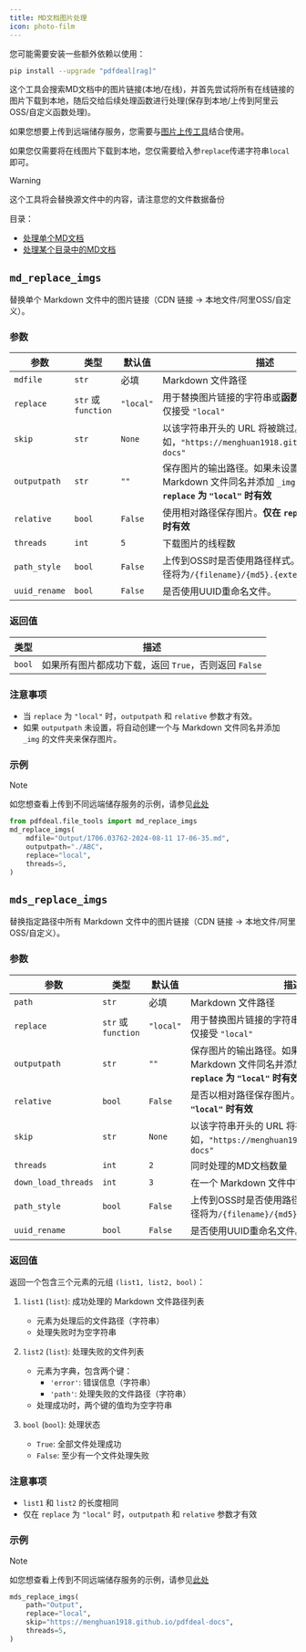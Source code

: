 ```yaml
---
title: MD文档图片处理
icon: photo-film
---
```

您可能需要安装一些额外依赖以使用：

```bash
pip install --upgrade "pdfdeal[rag]"
```

这个工具会搜索MD文档中的图片链接(本地/在线)，并首先尝试将所有在线链接的图片下载到本地，随后交给后续处理函数进行处理(保存到本地/上传到阿里云OSS/自定义函数处理)。

如果您想要上传到远端储存服务，您需要与[图片上传工具](./Upload.md)结合使用。

如果您仅需要将在线图片下载到本地，您仅需要给入参`replace`传递字符串`local`即可。

> [!warning]
> 这个工具将会替换源文件中的内容，请注意您的文件数据备份

目录：
- [处理单个MD文档](#md-replace-imgs)<Badge text="需要0.2.4+版本" type="warning" />
- [处理某个目录中的MD文档](#mds-replace-imgs)<Badge text="需要0.2.4+版本" type="warning" />

## `md_replace_imgs`<Badge text="需要0.2.4+版本" type="warning" />

替换单个 Markdown 文件中的图片链接（CDN 链接 -> 本地文件/阿里OSS/自定义）。

### 参数

| 参数 | 类型 | 默认值 | 描述 |
|------|------|----------|--------|
| `mdfile` | `str` | 必填 | Markdown 文件路径 |
| `replace` | `str` 或 `function` | `"local"` | 用于替换图片链接的字符串或**函数**。当为字符串时仅接受 `"local"`  |
| `skip` | `str` | `None` | 以该字符串开头的 URL 将被跳过。例如，`"https://menghuan1918.github.io/pdfdeal-docs"` |
| `outputpath` | `str` | `""` | 保存图片的输出路径。如果未设置，将创建一个与 Markdown 文件同名并添加 `_img` 的文件夹。**仅在 `replace` 为 `"local"` 时有效** |
| `relative` | `bool` | `False` | 使用相对路径保存图片。**仅在 `replace` 为 `"local"` 时有效** |
| `threads` | `int` | `5` | 下载图片的线程数 |
| `path_style`<Badge text="需要0.4.10+版本" type="warning" /> | `bool` | `False` | 上传到OSS时是否使用路径样式。如果为True，路径将为`/{filename}/{md5}.{extension}`。|
| `uuid_rename`<Badge text="需要1.0.1+版本" type="warning" /> | `bool` | `False` | 是否使用UUID重命名文件。|

### 返回值

| 类型 | 描述 |
|------|--------|
| `bool` | 如果所有图片都成功下载，返回 `True`，否则返回 `False` |

### 注意事项

- 当 `replace` 为 `"local"` 时，`outputpath` 和 `relative` 参数才有效。
- 如果 `outputpath` 未设置，将自动创建一个与 Markdown 文件同名并添加 `_img` 的文件夹来保存图片。

### 示例

> [!note]
> 如您想查看上传到不同远端储存服务的示例，请参见[此处](./Upload.md)

```python
from pdfdeal.file_tools import md_replace_imgs
md_replace_imgs(
    mdfile="Output/1706.03762-2024-08-11 17-06-35.md",
    outputpath="./ABC"，
    replace="local",
    threads=5,
)
```

## `mds_replace_imgs`<Badge text="需要0.2.4+版本" type="warning" />

替换指定路径中所有 Markdown 文件中的图片链接（CDN 链接 -> 本地文件/阿里OSS/自定义）。

### 参数

| 参数 | 类型 | 默认值 | 描述 |
|------|------|----------|--------|
| `path` | `str` | 必填 | Markdown 文件路径 |
| `replace` | `str` 或 `function` | `"local"` | 用于替换图片链接的字符串或**函数**。当为字符串时仅接受 `"local"` |
| `outputpath` | `str` | `""` | 保存图片的输出路径。如果未设置，将创建一个与 Markdown 文件同名并添加 `_img` 的文件夹。**仅在 `replace` 为 `"local"` 时有效** |
| `relative` | `bool` | `False` | 是否以相对路径保存图片。**仅在 `replace` 为 `"local"` 时有效** |
| `skip` | `str` | `None` | 以该字符串开头的 URL 将被跳过。例如，`"https://menghuan1918.github.io/pdfdeal-docs"` |
| `threads` | `int` | `2` | 同时处理的MD文档数量 |
| `down_load_threads` | `int` | `3` | 在一个 Markdown 文件中下载图片的线程数 |
| `path_style`<Badge text="需要0.4.10+版本" type="warning" /> | `bool` | `False` | 上传到OSS时是否使用路径样式。如果为True，路径将为`/{filename}/{md5}.{extension}`。|
| `uuid_rename`<Badge text="需要1.0.1+版本" type="warning" /> | `bool` | `False` | 是否使用UUID重命名文件。|

### 返回值

返回一个包含三个元素的元组 `(list1, list2, bool)`：

1. `list1` (`list`): 成功处理的 Markdown 文件路径列表
   - 元素为处理后的文件路径（字符串）
   - 处理失败时为空字符串

2. `list2` (`list`): 处理失败的文件列表
   - 元素为字典，包含两个键：
     - `'error'`: 错误信息（字符串）
     - `'path'`: 处理失败的文件路径（字符串）
   - 处理成功时，两个键的值均为空字符串

3. `bool` (`bool`): 处理状态
   - `True`: 全部文件处理成功
   - `False`: 至少有一个文件处理失败

### 注意事项

- `list1` 和 `list2` 的长度相同
- 仅在 `replace` 为 `"local"` 时，`outputpath` 和 `relative` 参数才有效

### 示例

> [!note]
> 如您想查看上传到不同远端储存服务的示例，请参见[此处](./Upload.md)

```python
mds_replace_imgs(
    path="Output",
    replace="local",
    skip="https://menghuan1918.github.io/pdfdeal-docs",
    threads=5,
)
```